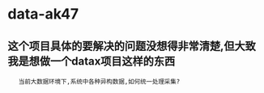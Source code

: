 # data-ak47

## 这个项目具体的要解决的问题没想得非常清楚,但大致我是想做一个datax项目这样的东西


```
   当前大数据环境下,系统中各种异构数据,如何统一处理采集?
```